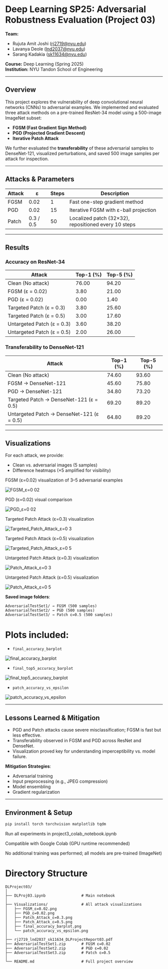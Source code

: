 # Deep Learning SP25: Adversarial Robustness Evaluation (Project 03)

**Team:**  
- Rujuta Amit Joshi ([rj2719@nyu.edu](mailto:rj2719@nyu.edu))  
- Lavanya Deole ([lnd2037@nyu.edu](mailto:lnd2037@nyu.edu))  
- Sarang Kadakia ([sk11634@nyu.edu](mailto:sk@nyu.edu))  

**Course:** Deep Learning (Spring 2025)  
**Institution:** NYU Tandon School of Engineering  

---

## Overview

This project explores the vulnerability of deep convolutional neural networks (CNNs) to adversarial examples. We implemented and evaluated three attack methods on a pre-trained ResNet-34 model using a 500-image ImageNet subset:

- **FGSM (Fast Gradient Sign Method)**
- **PGD (Projected Gradient Descent)**
- **Iterative Patch Attack**

We further evaluated the **transferability** of these adversarial samples to DenseNet-121, visualized perturbations, and saved 500 image samples per attack for inspection.

---

## Attacks & Parameters

| Attack | ε | Steps | Description |
|--------|----|--------|-------------|
| FGSM   | 0.02 | 1 | Fast one-step gradient method |
| PGD    | 0.02 | 15 | Iterative FGSM with ε-ball projection |
| Patch  | 0.3 / 0.5 | 50 | Localized patch (32×32), repositioned every 10 steps |

---

## Results

### Accuracy on ResNet-34

| Attack                  | Top-1 (%) | Top-5 (%) |
|-------------------------|-----------|-----------|
| Clean (No attack)       | 76.00     | 94.20     |
| FGSM (ε = 0.02)         | 3.80      | 21.00     |
| PGD  (ε = 0.02)         | 0.00      | 1.40      |
| Targeted Patch (ε = 0.3)| 3.80      | 25.60     |
| Targeted Patch (ε = 0.5)| 3.00      | 17.60     |
| Untargeted Patch (ε = 0.3) | 3.60   | 38.20     |
| Untargeted Patch (ε = 0.5) | 2.00   | 26.00     |

### Transferability to DenseNet-121

| Attack                   | Top-1 (%) | Top-5 (%) |
|--------------------------|-----------|-----------|
| Clean (No attack)        | 74.60     | 93.60     |
| FGSM → DenseNet-121      | 45.60     | 75.80     |
| PGD → DenseNet-121       | 34.80     | 73.20     |
| Targeted Patch → DenseNet-121 (ε = 0.5) | 69.20 | 89.20 |
| Untargeted Patch → DenseNet-121 (ε = 0.5) | 64.80 | 89.20 |

---

## Visualizations

For each attack, we provide:
- Clean vs. adversarial images (5 samples)
- Difference heatmaps (×5 amplified for visibility)

FGSM (ε=0.02) visualization of 3–5 adversarial examples

![FGSM_ε=0 02](https://github.com/user-attachments/assets/9c313347-1c41-4f67-8b55-608261f67d28)

PGD (ε=0.02) visual comparison

![PGD_ε=0 02](https://github.com/user-attachments/assets/8b1997f7-0735-4be5-9947-7fc360234749)

Targeted Patch Attack (ε=0.3) visualization

![Targeted_Patch_Attack_ε=0 3](https://github.com/user-attachments/assets/a8812999-95dc-4294-a233-28f7aa08bb7a)

Targeted Patch Attack (ε=0.5) visualization

![Targeted_Patch_Attack_ε=0 5](https://github.com/user-attachments/assets/535d1c8a-9fe6-4438-b8d9-17e74fa62cb6)

Untargeted Patch Attack (ε=0.3) visualization

![Patch_Attack_ε=0 3](https://github.com/user-attachments/assets/2840b7e3-4801-40fe-80cd-e18c883c7635)

Untargeted Patch Attack (ε=0.5) visualization

![Patch_Attack_ε=0 5](https://github.com/user-attachments/assets/df52fe2f-c30d-42cb-b351-de8671897533)


**Saved image folders**:

```
AdversarialTestSet1/ → FGSM (500 samples)
AdversarialTestSet2/ → PGD (500 samples)
AdversarialTestSet3/ → Patch ε=0.5 (500 samples)
```


# Plots included:

- `final_accuracy_barplot`

![final_accuracy_barplot](https://github.com/user-attachments/assets/2df59ec9-64bc-44d3-a732-ed0d021e0c4b)


- `final_top5_accuracy_barplot`

![final_top5_accuracy_barplot](https://github.com/user-attachments/assets/433a4872-8acf-4f4c-92f8-b753149d3ea4)


- `patch_accuracy_vs_epsilon`

![patch_accuracy_vs_epsilon](https://github.com/user-attachments/assets/cd3e6899-e1e6-4ab9-b989-39b534160dd6)


---

## Lessons Learned & Mitigation

- PGD and Patch attacks cause severe misclassification; FGSM is fast but less effective.
- Transferability observed in FGSM and PGD across ResNet and DenseNet.
- Visualization proved key for understanding imperceptibility vs. model failure.

**Mitigation Strategies**:
- Adversarial training
- Input preprocessing (e.g., JPEG compression)
- Model ensembling
- Gradient regularization

---

## Environment & Setup

```bash
pip install torch torchvision matplotlib tqdm
```

Run all experiments in project3_colab_notebook.ipynb

Compatible with Google Colab (GPU runtime recommended)

No additional training was performed; all models are pre-trained (ImageNet)


# Directory Structure
```
DLProject03/
│
├── DLProj03.ipynb                # Main notebook
│
├── Visualizations/               # All attack visualizations
│   ├── FGSM_ε=0.02.png
│   ├── PGD_ε=0.02.png
│   ├── Patch_Attack_ε=0.3.png
│   ├── Patch_Attack_ε=0.5.png
│   ├── final_accuracy_barplot.png
│   └── patch_accuracy_vs_epsilon.png
│
├── rj2719_lnd2037_sk11634_DLProjectReport03.pdf
├── AdversarialTestSet1.zip       # FGSM ε=0.02
├── AdversarialTestSet2.zip       # PGD ε=0.02
├── AdversarialTestSet3.zip       # Patch ε=0.5
│
└── README.md                     # Full project overview
```

